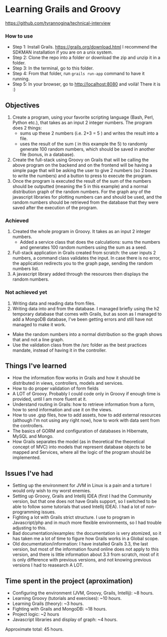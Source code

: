 # Learning Grails and Groovy #
https://github.com/tyrannogina/technical-interview

### How to use ###
* Step 1: Install Grails. https://grails.org/download.html I recommend the SDKMAN installation if you are on a unix system.
* Step 2: Clone the repo into a folder or download the zip and unzip it in a folder.
* Step 3: In the terminal, go to this folder.
* Step 4: From that folder, run `grails run-app` command to have it running.
* Step 5: In your browser, go to [http://localhost:8080](http://localhost:8080) and voilà! There it is :)

## Objectives ##
1. Create a program, using your favorite scripting language (Bash, Perl, Python etc.),  that takes as an input 2 integer numbers. The program does 2 things:
    * sums up these 2 numbers (i.e. 2+3 = 5 ) and writes the result into a file. 
    * uses the result of the sum ( in this example the 5) to randomly generate 100 random numbers, which should be saved in  another file (bonus, in a database). 
2. Create the full-stack using Groovy on Grails that will be calling the above program on the backend and on the frontend will be having a simple page that will be asking the user to give 2 numbers (so 2 boxes to write the numbers) and a button to press to execute the program. 
3. Once the program is executed the result of the sum of the numbers should be outputted (meaning the 5 in this example) and a normal distribution graph  of the  random numbers. 
For the graph any of the javascript libraries for plotting numbers can and should be used, and the random numbers should be retrieved from the database that they were saved after the execution of the program.

### Achieved ###
1. Created the whole program in Groovy. It takes as an input 2 integer numbers. 
    * Added a service class that does the calculations: sums the numbers and generates 100 random numbers using the sum as a seed.
2. Full-stack application in Grails created from scratch: the user inputs 2 numbers, a command class validates the input. In case there is no error, the application redirects you to the graph page, sending the random numbers list. 
3. A javascript library added through the resources then displays the random numbers.

### Not achieved yet ### 
1. Writing data and reading data from files.
2. Writing data into and from the database. I managed briefly using the h2 temporary database that comes with Grails, but as soon as I managed to add a MongoDB database, I've been getting errors and still have not managed to make it work.
* Make the random numbers into a normal distribution so the graph shows that and not a line graph.
* Use the validation class from the /src folder as the best practices mandate, instead of having it in the controller.

## Things I've learned ##
* How the information flow works in Grails and how it should be distributed in views, controllers, models and services.
* How to do proper validation of form fields
* A LOT of Groovy. Probably I could code only in Groovy if enough time is provided, until I am more fluent at it.
* Understand routing in Grails: how to retrieve information from a form, how to send information and use it on the views.
* How to use .gsp files, how to add assets, how to add external resources (although I'm not using any right now), how to work with data sent from the controllers.
* The basics of GORM and configuration of databases in Hibernate, MySQL and Mongo.
* How Grails separates the model (as in theoretical the theoretical concept of MVC) into models that represent database objects to be mapped and Services, where all the logic of the program should be implemented.

## Issues I've had ##
* Setting up the environment for JVM in Linux is a pain and a torture I would only wish to my worst enemies.
* Setting up Groovy, Grails and Intellij IDEA (first I had the Community version, but that one does not have Grails support, so I switched to be able to follow some tutorials that used Intellij IDEA). I had a lot of non-programming issues.
* Fighting a lot with Grails strict structure. I use to program in Javascript/php and in much more flexible environments, so I had trouble adjusting to this.
* Bad documentation/examples: the documentation is very atomized, so it has taken me a lot of time to figure how Grails works in a Global scope.
* Old documentation/information: I have installed Grails 3.3, the last version, but most of the information found online does not apply to this version, and there is little information about 3.3 from scratch, most of it is only difference with previous versions, and not knowing previous versions I had to reasearch A LOT.

## Time spent in the project (aproximation) ##
* Configuring the environment (JVM, Groovy, Grails, Intellij): ~8 hours.
* Learning Groovy (tutorials and exercises): ~10 hours.
* Learning Grails (theory): ~3 hours.
* Fighting with Grails and MongoDB: ~18 hours.
* Project logic: ~2 hours
* Javascript libraries and display of graph: ~4 hours.

Approximate total: 45 hours.